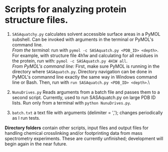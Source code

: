 # **Scripts for analyzing protein structure files.** #

1. `SASAquatchy.py` calculates solvent accessible surface areas in a PyMOL subshell. Can be invoked with arguments in the terminal or PyMOL's command line.\
    *From the terminal:* run with `pymol -c SASAquatch.py <PDB_ID> <depth>`. For example, with structure file 4h1w and calculating for all residues in the protein, run with: `pymol -c SASAquatch.py 4H1W all`.\
    *From PyMOL's command line:* First, make sure PyMOL is running in the directory where `SASAquatch.py`. Directory navigation can be done in PyMOL's commannd line exactly the same way in Windows command line or Bash. Then, run with `run SASAquatch.py <PDB_ID> <depth>`.\

2. `NunuDrives.py` Reads arguments from a batch file and passes them to a second script. Currently, used to run SASAquatch.py on large PDB ID lists. Run only from a terminal with `python NunuDrives.py`.

3. `batch.txt` a text file with arguments (delimiter = ','); changes periodically as I run tests.

**Directory folders** contain other scripts, input files and output files for handling chemical crosslinking and/or footprinting data from mass spectrometry experiments. These are currently unfinished; development will begin again in the near future.